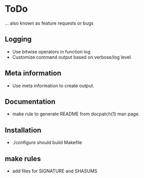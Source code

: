 # ToDo

… also known as feature requests or bugs


## Logging

* Use bitwise operators in function log
* Customize command output based on verbose/log level.


## Meta information

* Use meta information to create output.


## Documentation

* make rule to generate README from docpatch(1) man page.


## Installation

* ./configure should build Makefile


## make rules

* add files for SIGNATURE and SHASUMS
